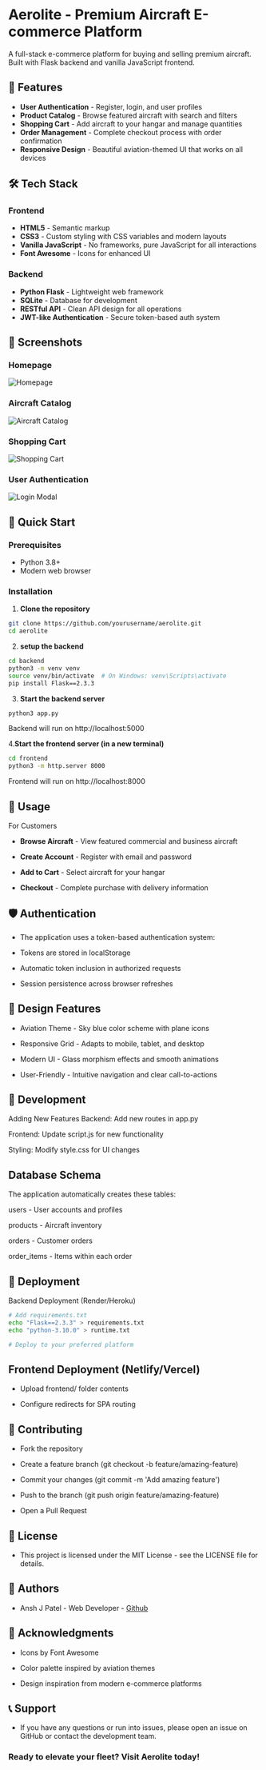 # Aerolite - Premium Aircraft E-commerce Platform

A full-stack e-commerce platform for buying and selling premium aircraft. Built with Flask backend and vanilla JavaScript frontend.

## 🚀 Features

- **User Authentication** - Register, login, and user profiles
- **Product Catalog** - Browse featured aircraft with search and filters
- **Shopping Cart** - Add aircraft to your hangar and manage quantities
- **Order Management** - Complete checkout process with order confirmation
- **Responsive Design** - Beautiful aviation-themed UI that works on all devices

## 🛠️ Tech Stack

### Frontend
- **HTML5** - Semantic markup
- **CSS3** - Custom styling with CSS variables and modern layouts
- **Vanilla JavaScript** - No frameworks, pure JavaScript for all interactions
- **Font Awesome** - Icons for enhanced UI

### Backend
- **Python Flask** - Lightweight web framework
- **SQLite** - Database for development
- **RESTful API** - Clean API design for all operations
- **JWT-like Authentication** - Secure token-based auth system

## 📸 Screenshots

### Homepage
![Homepage](./screenshots/homepage.png)

### Aircraft Catalog
![Aircraft Catalog](./screenshots/catalog.png)

### Shopping Cart
![Shopping Cart](./screenshots/cart.png)

### User Authentication
![Login Modal](./screenshots/login.png)

## 🚀 Quick Start

### Prerequisites
- Python 3.8+
- Modern web browser

### Installation

1. **Clone the repository**
```bash
git clone https://github.com/yourusername/aerolite.git
cd aerolite
```

2. **setup the backend**
```bash
cd backend
python3 -m venv venv
source venv/bin/activate  # On Windows: venv\Scripts\activate
pip install Flask==2.3.3
```

3. **Start the backend server**
```bash
python3 app.py
```
Backend will run on http://localhost:5000

4.**Start the frontend server (in a new terminal)**
```bash
cd frontend
python3 -m http.server 8000
```
Frontend will run on http://localhost:8000


## 🎯 Usage
For Customers
- **Browse Aircraft** - View featured commercial and business aircraft

- **Create Account** - Register with email and password

- **Add to Cart** - Select aircraft for your hangar

- **Checkout** - Complete purchase with delivery information

## 🛡️ Authentication
- The application uses a token-based authentication system:

- Tokens are stored in localStorage

- Automatic token inclusion in authorized requests

- Session persistence across browser refreshes


## 🎨 Design Features
- Aviation Theme - Sky blue color scheme with plane icons

- Responsive Grid - Adapts to mobile, tablet, and desktop

- Modern UI - Glass morphism effects and smooth animations

- User-Friendly - Intuitive navigation and clear call-to-actions

## 🔄 Development
Adding New Features
Backend: Add new routes in app.py

Frontend: Update script.js for new functionality

Styling: Modify style.css for UI changes

## Database Schema
The application automatically creates these tables:

users - User accounts and profiles

products - Aircraft inventory

orders - Customer orders

order_items - Items within each order

## 🚀 Deployment
Backend Deployment (Render/Heroku)
```bash
# Add requirements.txt
echo "Flask==2.3.3" > requirements.txt
echo "python-3.10.0" > runtime.txt

# Deploy to your preferred platform
```
## Frontend Deployment (Netlify/Vercel)
- Upload frontend/ folder contents

- Configure redirects for SPA routing

## 🤝 Contributing
- Fork the repository

- Create a feature branch (git checkout -b feature/amazing-feature)

- Commit your changes (git commit -m 'Add amazing feature')

- Push to the branch (git push origin feature/amazing-feature)

- Open a Pull Request

## 📝 License
- This project is licensed under the MIT License - see the LICENSE file for details.

## 👥 Authors
- Ansh J Patel - Web Developer - [Github](https://github.com/Patel-anshj1022)

## 🙏 Acknowledgments
- Icons by Font Awesome

- Color palette inspired by aviation themes

- Design inspiration from modern e-commerce platforms

## 📞 Support
- If you have any questions or run into issues, please open an issue on GitHub or contact the development team.

### Ready to elevate your fleet? Visit Aerolite today!